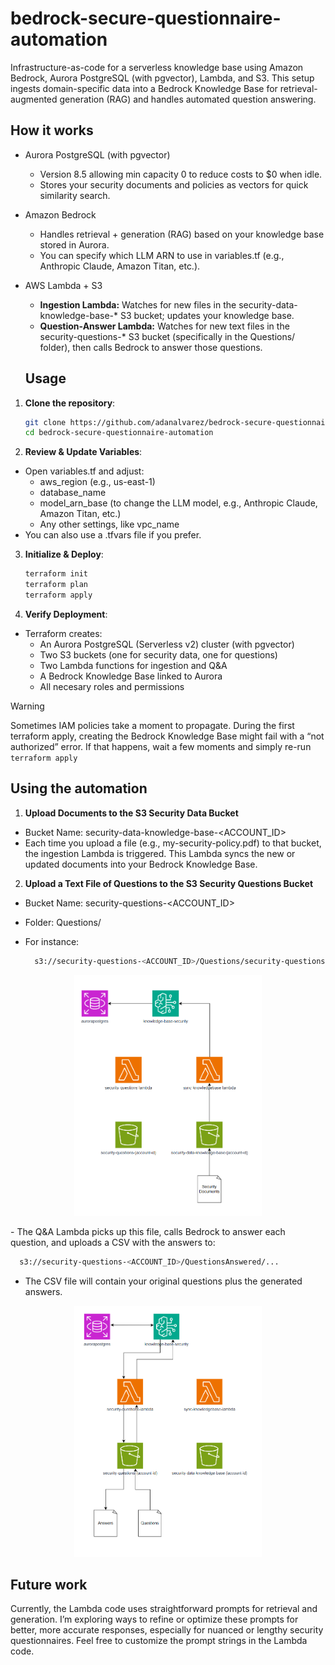 # bedrock-secure-questionnaire-automation
Infrastructure-as-code for a serverless knowledge base using Amazon Bedrock, Aurora PostgreSQL (with pgvector), Lambda, and S3. This setup ingests domain-specific data into a Bedrock Knowledge Base for retrieval-augmented generation (RAG) and handles automated question answering.

## How it works
- Aurora PostgreSQL (with pgvector)

  -  Version 8.5 allowing min capacity 0 to reduce costs to $0 when idle.
  - Stores your security documents and policies as vectors for quick similarity search.

- Amazon Bedrock

  - Handles retrieval + generation (RAG) based on your knowledge base stored in Aurora.
  - You can specify which LLM ARN to use in variables.tf (e.g., Anthropic Claude, Amazon Titan, etc.).

- AWS Lambda + S3

  - **Ingestion Lambda:** Watches for new files in the security-data-knowledge-base-* S3 bucket; updates your knowledge base.
  - **Question-Answer Lambda:** Watches for new text files in the security-questions-* S3 bucket (specifically in the Questions/ folder), then calls Bedrock to answer those questions.
 
  ## Usage

1. **Clone the repository**:
   ```bash
   git clone https://github.com/adanalvarez/bedrock-secure-questionnaire-automation.git
   cd bedrock-secure-questionnaire-automation
   ```
2. **Review & Update Variables**:
  - Open variables.tf and adjust:
    - aws_region (e.g., us-east-1)
    - database_name
    - model_arn_base (to change the LLM model, e.g., Anthropic Claude, Amazon Titan, etc.)
    - Any other settings, like vpc_name
  - You can also use a .tfvars file if you prefer.

3. **Initialize & Deploy**:
   ```bash
   terraform init
   terraform plan
   terraform apply
   ```

4. **Verify Deployment**:
- Terraform creates:
  - An Aurora PostgreSQL (Serverless v2) cluster (with pgvector)
  - Two S3 buckets (one for security data, one for questions)
  - Two Lambda functions for ingestion and Q&A
  - A Bedrock Knowledge Base linked to Aurora
  - All necesary roles and permissions

> [!WARNING]  
> Sometimes IAM policies take a moment to propagate. During the first terraform apply, creating the Bedrock Knowledge Base might fail with a “not authorized” error. If that happens, wait a few moments and simply re-run `terraform apply`

## Using the automation

1. **Upload Documents to the S3 Security Data Bucket**

 - Bucket Name: security-data-knowledge-base-<ACCOUNT_ID>
 - Each time you upload a file (e.g., my-security-policy.pdf) to that bucket, the ingestion Lambda is triggered. This Lambda syncs the new or updated documents into your Bedrock Knowledge Base.
  
2. **Upload a Text File of Questions to the S3 Security Questions Bucket**

- Bucket Name: security-questions-<ACCOUNT_ID>
- Folder: Questions/
- For instance:
  
  ```bash
    s3://security-questions-<ACCOUNT_ID>/Questions/security-questions.txt
  ```
<p align="center">
  <img src="./syncdocs.PNG" alt="Sync" width="300" />
</p>
 - The Q&A Lambda picks up this file, calls Bedrock to answer each question, and uploads a CSV with the answers to:
   
  ```bash
    s3://security-questions-<ACCOUNT_ID>/QuestionsAnswered/...
  ```

 - The CSV file will contain your original questions plus the generated answers.
   
<p align="center">
  <img src="./answerquestions.PNG" alt="AnswerQuestions" width="300" />
</p>

## Future work
Currently, the Lambda code uses straightforward prompts for retrieval and generation. I’m exploring ways to refine or optimize these prompts for better, more accurate responses, especially for nuanced or lengthy security questionnaires. Feel free to customize the prompt strings in the Lambda code.
